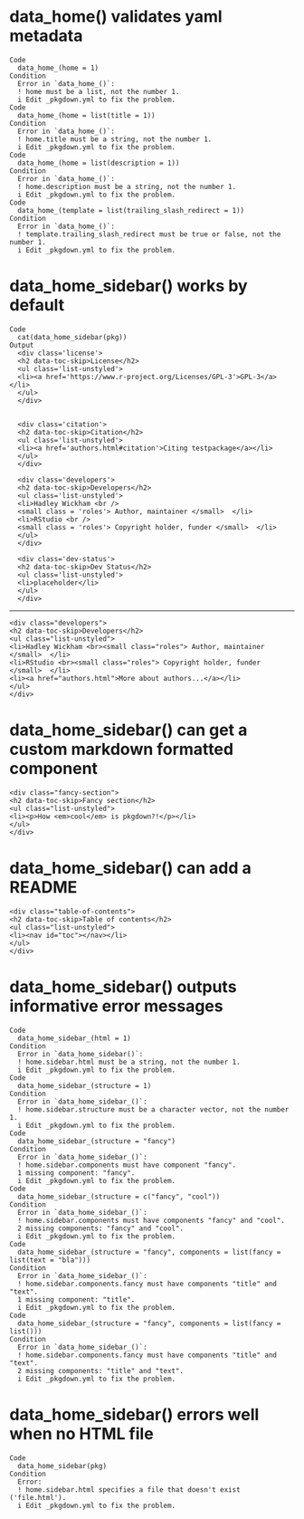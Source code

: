 # data_home() validates yaml metadata

    Code
      data_home_(home = 1)
    Condition
      Error in `data_home_()`:
      ! home must be a list, not the number 1.
      i Edit _pkgdown.yml to fix the problem.
    Code
      data_home_(home = list(title = 1))
    Condition
      Error in `data_home_()`:
      ! home.title must be a string, not the number 1.
      i Edit _pkgdown.yml to fix the problem.
    Code
      data_home_(home = list(description = 1))
    Condition
      Error in `data_home_()`:
      ! home.description must be a string, not the number 1.
      i Edit _pkgdown.yml to fix the problem.
    Code
      data_home_(template = list(trailing_slash_redirect = 1))
    Condition
      Error in `data_home_()`:
      ! template.trailing_slash_redirect must be true or false, not the number 1.
      i Edit _pkgdown.yml to fix the problem.

# data_home_sidebar() works by default

    Code
      cat(data_home_sidebar(pkg))
    Output
      <div class='license'>
      <h2 data-toc-skip>License</h2>
      <ul class='list-unstyled'>
      <li><a href='https://www.r-project.org/Licenses/GPL-3'>GPL-3</a></li>
      </ul>
      </div>
      
      
      <div class='citation'>
      <h2 data-toc-skip>Citation</h2>
      <ul class='list-unstyled'>
      <li><a href='authors.html#citation'>Citing testpackage</a></li>
      </ul>
      </div>
      
      <div class='developers'>
      <h2 data-toc-skip>Developers</h2>
      <ul class='list-unstyled'>
      <li>Hadley Wickham <br />
      <small class = 'roles'> Author, maintainer </small>  </li>
      <li>RStudio <br />
      <small class = 'roles'> Copyright holder, funder </small>  </li>
      </ul>
      </div>
      
      <div class='dev-status'>
      <h2 data-toc-skip>Dev Status</h2>
      <ul class='list-unstyled'>
      <li>placeholder</li>
      </ul>
      </div>

---

    <div class="developers">
    <h2 data-toc-skip>Developers</h2>
    <ul class="list-unstyled">
    <li>Hadley Wickham <br><small class="roles"> Author, maintainer </small>  </li>
    <li>RStudio <br><small class="roles"> Copyright holder, funder </small>  </li>
    <li><a href="authors.html">More about authors...</a></li>
    </ul>
    </div>

# data_home_sidebar() can get a custom markdown formatted component

    <div class="fancy-section">
    <h2 data-toc-skip>Fancy section</h2>
    <ul class="list-unstyled">
    <li><p>How <em>cool</em> is pkgdown?!</p></li>
    </ul>
    </div>

# data_home_sidebar() can add a README

    <div class="table-of-contents">
    <h2 data-toc-skip>Table of contents</h2>
    <ul class="list-unstyled">
    <li><nav id="toc"></nav></li>
    </ul>
    </div>

# data_home_sidebar() outputs informative error messages

    Code
      data_home_sidebar_(html = 1)
    Condition
      Error in `data_home_sidebar()`:
      ! home.sidebar.html must be a string, not the number 1.
      i Edit _pkgdown.yml to fix the problem.
    Code
      data_home_sidebar_(structure = 1)
    Condition
      Error in `data_home_sidebar_()`:
      ! home.sidebar.structure must be a character vector, not the number 1.
      i Edit _pkgdown.yml to fix the problem.
    Code
      data_home_sidebar_(structure = "fancy")
    Condition
      Error in `data_home_sidebar_()`:
      ! home.sidebar.components must have component "fancy".
      1 missing component: "fancy".
      i Edit _pkgdown.yml to fix the problem.
    Code
      data_home_sidebar_(structure = c("fancy", "cool"))
    Condition
      Error in `data_home_sidebar_()`:
      ! home.sidebar.components must have components "fancy" and "cool".
      2 missing components: "fancy" and "cool".
      i Edit _pkgdown.yml to fix the problem.
    Code
      data_home_sidebar_(structure = "fancy", components = list(fancy = list(text = "bla")))
    Condition
      Error in `data_home_sidebar_()`:
      ! home.sidebar.components.fancy must have components "title" and "text".
      1 missing component: "title".
      i Edit _pkgdown.yml to fix the problem.
    Code
      data_home_sidebar_(structure = "fancy", components = list(fancy = list()))
    Condition
      Error in `data_home_sidebar_()`:
      ! home.sidebar.components.fancy must have components "title" and "text".
      2 missing components: "title" and "text".
      i Edit _pkgdown.yml to fix the problem.

# data_home_sidebar() errors well when no HTML file

    Code
      data_home_sidebar(pkg)
    Condition
      Error:
      ! home.sidebar.html specifies a file that doesn't exist ('file.html').
      i Edit _pkgdown.yml to fix the problem.

